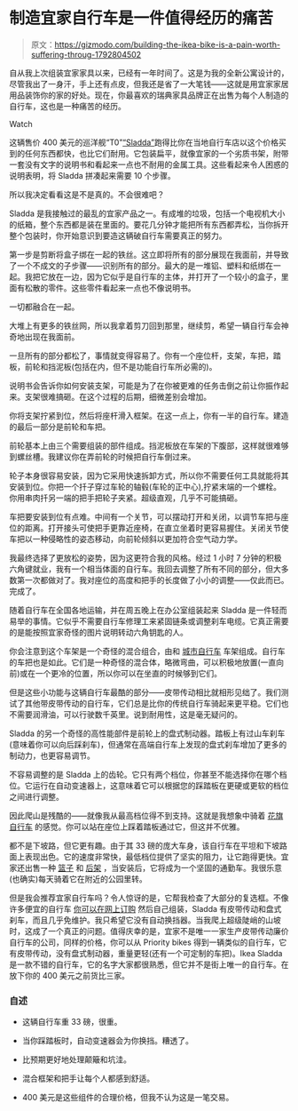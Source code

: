 # 制造宜家自行车是一件值得经历的痛苦

> 原文：<https://gizmodo.com/building-the-ikea-bike-is-a-pain-worth-suffering-throug-1792804502>

自从我上次组装宜家家具以来，已经有一年时间了。这是为我的全新公寓设计的，尽管我出了一身汗，手上还有点皮，但我还是省了一大笔钱——这就是用宜家家居用品装饰你的家的好处。现在，你最喜欢的瑞典家具品牌正在出售为每个人制造的自行车，这也是一种痛苦的经历。

Watch

这辆售价 400 美元的巡洋舰“T0”[“Sladda”](http://www.ikea.com/us/en/catalog/products/30326728/)跑得比你在当地自行车店以这个价格买到的任何东西都快，也比它们耐用。它包装扁平，就像宜家的一个劣质书架，附带一套没有文字的说明书和看起来一点也不耐用的金属工具。这些看起来令人困惑的说明表明，将 Sladda 拼凑起来需要 10 个步骤。

所以我决定看看这是不是真的。不会很难吧？

Sladda 是我接触过的最乱的宜家产品之一。有成堆的垃圾，包括一个电视机大小的纸箱，整个东西都是装在里面的。要花几分钟才能把所有东西都弄松，当你拆开整个包装时，你开始意识到要造这辆破自行车需要真正的努力。

第一步是剪断将盒子绑在一起的铁丝。这立即将所有的部分展现在我面前，并导致了一个不成文的子步骤——识别所有的部分。最大的是一堆铝、塑料和纸绑在一起。我把它放在一边，因为它似乎是自行车的主体，并打开了一个较小的盒子，里面有松散的零件。这些零件看起来一点也不像说明书。

一切都融合在一起。

大堆上有更多的铁丝网，所以我拿着剪刀回到那里，继续剪，希望一辆自行车会神奇地出现在我面前。

一旦所有的部分都松了，事情就变得容易了。你有一个座位杆，支架，车把，踏板，前轮和挡泥板(包括在内，但不是功能自行车所必需的)。

说明书会告诉你如何安装支架，可能是为了在你被更难的任务击倒之前让你振作起来。支架很难搞砸。在这个过程的后期，细微差别会增加。

你将支架拧紧到位，然后将座杆滑入框架。在这一点上，你有一半的自行车。建造的最后一部分是前轮和车把。

前轮基本上由三个需要组装的部件组成。挡泥板放在车架的下腹部，这样就很难够到螺丝槽。我建议你在弄前轮的时候把自行车倒过来。

轮子本身很容易安装，因为它采用快速拆卸方式，所以你不需要任何工具就能将其安装到位。你把一个扦子穿过车轮的轴毂(车轮的正中心),拧紧末端的一个螺栓。你用串肉扦另一端的把手把轮子夹紧。超级直观，几乎不可能搞砸。

车把要安装到位有点难。中间有一个关节，可以摆动打开和关闭，以调节车把与座位的距离。打开接头可使把手更靠近座椅，在直立坐着时更容易握住。关闭关节使车把以一种侵略性的姿态移动，向前轮倾斜以更加符合空气动力学。

我最终选择了更放松的姿势，因为这更符合我的风格。经过 1 小时 7 分钟的积极六角键就业，我有一个相当体面的自行车。我回去调整了所有不同的部分，但大多数第一次都做对了。我对座位的高度和把手的长度做了小小的调整——仅此而已。完成了。

随着自行车在全国各地运输，并在周五晚上在办公室组装起来 Sladda 是一件轻而易举的事情。它似乎不需要自行车修理工来紧固链条或调整刹车电缆。它真正需要的是能按照宜家奇怪的图片说明转动六角钥匙的人。

你会注意到这个车架是一个奇怪的混合组合，由和 [城市自行车](http://centurycycles.com/buyers-guides/bicycle-types-how-to-pick-the-best-bike-for-you-pg9.htm) 车架组成。自行车的车把也是如此。它们是一种奇怪的混合体，略微弯曲，可以积极地放置(一直向前)或在一个更冷的位置，所以你可以在坐直的时候够到它们。

但是这些小功能与这辆自行车最酷的部分——皮带传动相比就相形见绌了。我们测试了其他带皮带传动的自行车，它们总是比你的传统自行车骑起来更平稳。它们也不需要润滑油，可以行驶数千英里。说到耐用性，这是毫无疑问的。

Sladda 的另一个奇怪的高性能部件是前轮上的盘式制动器。踏板上有过山车刹车(意味着你可以向后踩刹车)，但通常在高端自行车上发现的盘式刹车增加了更多的制动力，也更容易调节。

不容易调整的是 Sladda 上的齿轮。它只有两个档位，你甚至不能选择你在哪个档位。它运行在自动变速器上，这意味着它可以根据您的踩踏板在更硬或更软的档位之间进行调整。

因此爬山是残酷的——就像我从最高档位得不到支持。这就是我想象中骑着 [花旗自行车](https://www.citibikenyc.com/) 的感觉。你可以站在座位上踩着踏板通过它，但这并不优雅。

都不是下坡路，但它更有趣。由于其 33 磅的庞大车身，该自行车在平坦和下坡路面上表现出色。它的速度非常快，最低档位提供了坚实的阻力，让它跑得更快。宜家还出售一种 [篮子](http://www.ikea.com/us/en/catalog/products/40315480/) 和 [后架](http://www.ikea.com/us/en/catalog/products/00315482/) ，当安装后，它将成为一个坚固的通勤车。我很乐意(也确实)每天骑着它在附近的公园里转。

但是我会推荐宜家自行车吗？令人惊讶的是，它帮我检查了大部分的复选框。不像许多便宜的自行车 [你可以在网上订购](http://www.bikesdirect.com/) 然后自己组装，Sladda 有皮带传动和盘式刹车，而且几乎免维护。我只希望它没有自动换挡器。当我爬上超级陡峭的山坡时，这成了一个真正的问题。值得庆幸的是，宜家不是唯一一家生产皮带传动廉价自行车的公司，同样的价格，你可以从 Priority bikes 得到一辆类似的自行车，它有皮带传动，没有盘式制动器，重量更轻(还有一个可定制的车把)。Ikea Sladda 是一款不错的自行车，它的名字大家都很熟悉，但它并不是街上唯一的自行车。在放下你的 400 美元之前货比三家。

### **自述**

*   这辆自行车重 33 磅，很重。
*   当你踩踏板时，自动变速器会为你换挡。糟透了。
*   比预期更好地处理颠簸和坑洼。

*   混合框架和把手让每个人都感到舒适。
*   400 美元是这些组件的合理价格，但我不认为这是一笔交易。